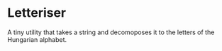 # Letteriser
A tiny utility that takes a string and decomoposes it to the letters of the Hungarian alphabet.
